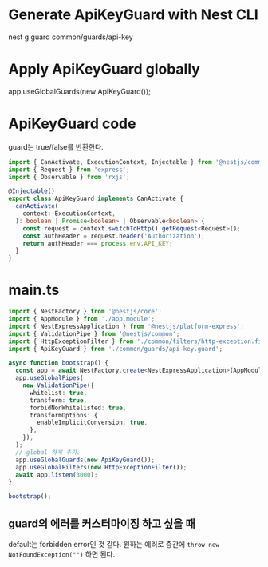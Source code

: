 # Generate ApiKeyGuard with Nest CLI
nest g guard common/guards/api-key

# Apply ApiKeyGuard globally
app.useGlobalGuards(new ApiKeyGuard());

# ApiKeyGuard code
guard는 true/false를 반환한다.
```ts
import { CanActivate, ExecutionContext, Injectable } from '@nestjs/common';
import { Request } from 'express';
import { Observable } from 'rxjs';

@Injectable()
export class ApiKeyGuard implements CanActivate {
  canActivate(
    context: ExecutionContext,
  ): boolean | Promise<boolean> | Observable<boolean> {
    const request = context.switchToHttp().getRequest<Request>();
    const authHeader = request.header('Authorization');
    return authHeader === process.env.API_KEY;
  }
}
```

# main.ts
```ts
import { NestFactory } from '@nestjs/core';
import { AppModule } from './app.module';
import { NestExpressApplication } from '@nestjs/platform-express';
import { ValidationPipe } from '@nestjs/common';
import { HttpExceptionFilter } from './common/filters/http-exception.filter';
import { ApiKeyGuard } from './common/guards/api-key.guard';

async function bootstrap() {
  const app = await NestFactory.create<NestExpressApplication>(AppModule);
  app.useGlobalPipes(
    new ValidationPipe({
      whitelist: true,
      transform: true,
      forbidNonWhitelisted: true,
      transformOptions: {
        enableImplicitConversion: true,
      },
    }),
  );
  // global 하게 추가.
  app.useGlobalGuards(new ApiKeyGuard());
  app.useGlobalFilters(new HttpExceptionFilter());
  await app.listen(3000);
}

bootstrap();
```
## guard의 에러를 커스터마이징 하고 싶을 때
default는 forbidden error인 것 같다.
원하는 에러로 중간에 ```throw new NotFoundException("")``` 하면 된다. 